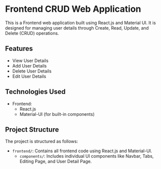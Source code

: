 # Frontend CRUD Web Application

This is a Frontend web application built using React.js and Material UI. It is designed for managing user details through Create, Read, Update, and Delete (CRUD) operations.

## Features

- View User Details
- Add User Details
- Delete User Details
- Edit User Details

## Technologies Used

- Frontend:
  - React.js
  - Material-UI (for built-in components)

## Project Structure

The project is structured as follows:

- `frontend/`: Contains all frontend code using React.js and Material-UI.
  - `components/`: Includes individual UI components like Navbar, Tabs, Editing Page, and User Detail Page.
  


